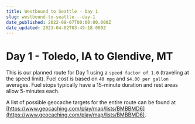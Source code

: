 ```yaml
---
title: Westbound to Seattle - Day 1
slug: westbound-to-seattle---day-1
date_published: 2022-08-07T00:00:00.000Z
date_updated: 2023-04-02T03:49:18.000Z
---
```


# Day 1 - Toledo, IA to Glendive, MT

This is our planned route for Day 1 using a `speed factor of 1.0` (traveling at the speed limit).  Fuel cost is based on `40 mpg` and `$4.00 per gallon` averages.  Fuel stops typically have a 15-minute duration and rest areas allow 5-minutes each.

A list of possible geocache targets for the entire route can be found at [https://www.geocaching.com/play/map/lists/BMBBMD6](https://www.geocaching.com/play/map/lists/BMBBMD6).
